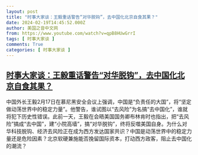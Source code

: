 ```yaml
---
layout: post
title: "时事大家谈：王毅重话警告“对华脱钩”，去中国化北京自食其果？"
date: 2024-02-19T14:45:52.000Z
author: 美国之音中文网
from: https://www.youtube.com/watch?v=qpB8HUwGrrI
tags: [ 时事大家谈 ]
comments: True
categories: [ 时事大家谈 ]
---
```

<!--1708353952000-->
[时事大家谈：王毅重话警告“对华脱钩”，去中国化北京自食其果？](https://www.youtube.com/watch?v=qpB8HUwGrrI)
------

<div>
中国外长王毅2月17日在慕尼黑安全会议上强调，中国是“负责任的大国”，将“坚定做动荡世界中的稳定力量”。他警告，谁试图以“去风险”为名搞“去中国化”，谁就将犯下历史性错误。此前一天，王毅在会晤美国国务卿布林肯时也指出，把“去风险”搞成“去中国”，建“小院高墙”，搞“对华脱钩”，终将反噬美国自身。为什么对华科技脱钩、经济去风险正在成为西方发达国家共识？中国是动荡世界中的稳定力量还是危险因素？北京软硬兼施能否挽留国际资本，打动西方政客，阻止去中国化的潮流？
</div>
